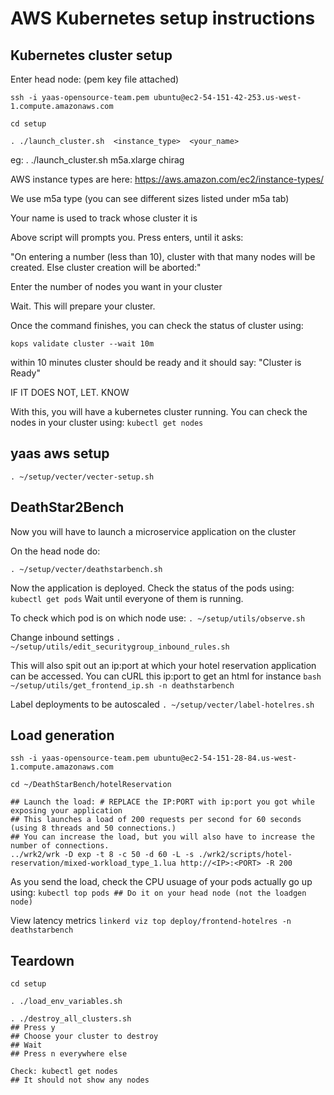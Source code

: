 # AWS Kubernetes setup instructions

## Kubernetes cluster setup

Enter head node: (pem key file attached)

```
ssh -i yaas-opensource-team.pem ubuntu@ec2-54-151-42-253.us-west-1.compute.amazonaws.com

cd setup

. ./launch_cluster.sh  <instance_type>  <your_name>
```

eg: . ./launch_cluster.sh m5a.xlarge chirag

AWS instance types are here: <https://aws.amazon.com/ec2/instance-types/>

We use m5a type (you can see different sizes listed under m5a tab)

Your name is used to track whose cluster it is

Above script will prompts you. Press enters, until it asks:

"On entering a number (less than 10), cluster with that many nodes will be created. Else cluster creation will be aborted:"

Enter the number of nodes you want in your cluster

Wait. This will prepare your cluster.

Once the command finishes, you can check the status of cluster using:

`kops validate cluster --wait 10m`

within 10 minutes cluster should be ready and it should say: "Cluster is Ready"

IF IT DOES NOT, LET. KNOW

With this, you will have a kubernetes cluster running. You can check the nodes in your cluster using:
`kubectl get nodes`

## yaas aws setup

`. ~/setup/vecter/vecter-setup.sh`

## DeathStar2Bench

Now you will have to launch a microservice application on the cluster

On the head node do:

`. ~/setup/vecter/deathstarbench.sh`

Now the application is deployed. Check the status of the pods using:
`kubectl get pods`
Wait until everyone of them is running.

To check which pod is on which node use:
`. ~/setup/utils/observe.sh`

Change inbound settings
`. ~/setup/utils/edit_securitygroup_inbound_rules.sh`

This will also spit out an ip:port at which your hotel reservation application can be accessed. You can cURL this ip:port to get an html for instance
`bash ~/setup/utils/get_frontend_ip.sh -n deathstarbench`

Label deployments to be autoscaled
`. ~/setup/vecter/label-hotelres.sh`

## Load generation

```
ssh -i yaas-opensource-team.pem ubuntu@ec2-54-151-28-84.us-west-1.compute.amazonaws.com

cd ~/DeathStarBench/hotelReservation

## Launch the load: # REPLACE the IP:PORT with ip:port you got while exposing your application
## This launches a load of 200 requests per second for 60 seconds (using 8 threads and 50 connections.)
## You can increase the load, but you will also have to increase the number of connections.
../wrk2/wrk -D exp -t 8 -c 50 -d 60 -L -s ./wrk2/scripts/hotel-reservation/mixed-workload_type_1.lua http://<IP>:<PORT> -R 200
```

As you send the load, check the CPU usuage of your pods actually go up using:
`kubectl top pods ## Do it on your head node (not the loadgen node)`

View latency metrics
`linkerd viz top deploy/frontend-hotelres -n deathstarbench`

## Teardown

```
cd setup

. ./load_env_variables.sh

. ./destroy_all_clusters.sh
## Press y
## Choose your cluster to destroy
## Wait
## Press n everywhere else

Check: kubectl get nodes
## It should not show any nodes
```
